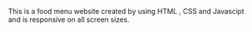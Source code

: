 This is a food menu website created by using HTML , CSS and Javascipt and is responsive on all screen sizes.
